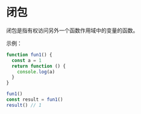 # 闭包
闭包是指有权访问另外一个函数作用域中的变量的函数。

示例：
```javascript
function fun1() {
  const a = 1
  return function () {
    console.log(a)
  }
}

fun1()
const result = fun1()
result() // 1

```